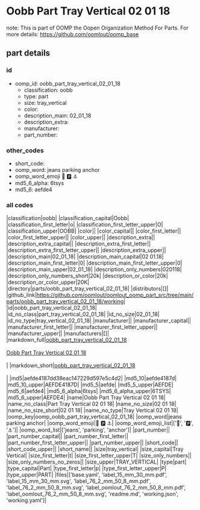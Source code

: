 # Oobb Part Tray Vertical 02 01 18  

note: This is part of OOMP the Oopen Organization Method For Parts. For more details: https://github.com/oomlout/oomp_base

##  part details





### id
* oomp_id: oobb_part_tray_vertical_02_01_18
  * classification: oobb
  * type: part
  * size: tray_vertical
  * color: 
  * description_main: 02_01_18
  * description_extra: 
  * manufacturer: 
  * part_number: 

### other_codes
* short_code: 
* oomp_word: jeans parking anchor
* oomp_word_emoji :jeans: :parking: :anchor:
* md5_6_alpha: 6tsys
* md5_6: aefde4

### all codes 
|classification|oobb|
|classification_capital|Oobb|
|classification_first_letter|o|
|classification_first_letter_upper|O|
|classification_upper|OOBB|
|color||
|color_capital||
|color_first_letter||
|color_first_letter_upper||
|color_upper||
|description_extra||
|description_extra_capital||
|description_extra_first_letter||
|description_extra_first_letter_upper||
|description_extra_upper||
|description_main|02_01_18|
|description_main_capital|02 01.18|
|description_main_first_letter|0|
|description_main_first_letter_upper|0|
|description_main_upper|02_01_18|
|description_only_numbers|020118|
|description_only_numbers_short|20k|
|description_or_color|20k|
|description_or_color_upper|20K|
|directory|parts/oobb_part_tray_vertical_02_01_18|
|distributors|[]|
|github_link|https://github.com/oomlout/oomlout_oomp_part_src/tree/main/parts/oobb_part_tray_vertical_02_01_18/working|
|id|oobb_part_tray_vertical_02_01_18|
|id_no_class|part_tray_vertical_02_01_18|
|id_no_size|02_01_18|
|id_no_type|tray_vertical_02_01_18|
|manufacturer||
|manufacturer_capital||
|manufacturer_first_letter||
|manufacturer_first_letter_upper||
|manufacturer_upper||
|manufacturers|[]|
|markdown_full|[oobb_part_tray_vertical_02_01_18](https://github.com/oomlout/oomlout_oomp_part_src/tree/main/parts/oobb_part_tray_vertical_02_01_18/working)<br>[](https://github.com/oomlout/oomlout_oomp_part_src/tree/main/parts/oobb_part_tray_vertical_02_01_18/working)<br>[Oobb Part Tray Vertical 02 01 18](https://github.com/oomlout/oomlout_oomp_part_src/tree/main/parts/oobb_part_tray_vertical_02_01_18/working)<br><br>|
|markdown_short|[oobb_part_tray_vertical_02_01_18](https://github.com/oomlout/oomlout_oomp_part_src/tree/main/parts/oobb_part_tray_vertical_02_01_18/working)<br><br>|
|md5|aefde4187dd38eac147229d597e5c4d2|
|md5_10|aefde4187d|
|md5_10_upper|AEFDE4187D|
|md5_5|aefde|
|md5_5_upper|AEFDE|
|md5_6|aefde4|
|md5_6_alpha|6tsys|
|md5_6_alpha_upper|6TSYS|
|md5_6_upper|AEFDE4|
|name|Oobb Part Tray Vertical 02 01 18|
|name_no_class|Part Tray Vertical 02 01 18|
|name_no_size|02 01 18|
|name_no_size_short|02 01 18|
|name_no_type|Tray Vertical 02 01 18|
|oomp_key|oomp_oobb_part_tray_vertical_02_01_18|
|oomp_word|jeans parking anchor|
|oomp_word_emoji|:jeans: :parking: :anchor:|
|oomp_word_emoji_list|[':jeans:', ':parking:', ':anchor:']|
|oomp_word_list|['jeans', 'parking', 'anchor']|
|part_number||
|part_number_capital||
|part_number_first_letter||
|part_number_first_letter_upper||
|part_number_upper||
|short_code||
|short_code_upper||
|short_name||
|size|tray_vertical|
|size_capital|Tray Vertical|
|size_first_letter|t|
|size_first_letter_upper|T|
|size_only_numbers||
|size_only_numbers_no_zeros||
|size_upper|TRAY_VERTICAL|
|type|part|
|type_capital|Part|
|type_first_letter|p|
|type_first_letter_upper|P|
|type_upper|PART|
|files|['base.yaml', 'label_15_mm_30_mm.pdf', 'label_15_mm_30_mm.svg', 'label_76_2_mm_50_8_mm.pdf', 'label_76_2_mm_50_8_mm.svg', 'label_oomlout_76_2_mm_50_8_mm.pdf', 'label_oomlout_76_2_mm_50_8_mm.svg', 'readme.md', 'working.json', 'working.yaml']|
